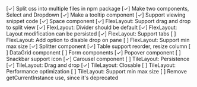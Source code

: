 [✓] Split css into multiple files in npm package
[✓] Make two components, Select and Dropdown
[✓] Make a tooltip component
[✓] Support viewing snippet code
[✓] Space component
[✓] FlexLayout: Support drag and drop to split view
[✓] FlexLayout: Divider should be default
[✓] FlexLayout: Layout modification can be persisted
[✓] FlexLayout: Support tabs
[ ] FlexLayout: Add option to disable drop on pane
[ ] FlexLayout: Support min max size
[✓] Splitter component
[✓] Table support reorder, resize column
[ ] DataGrid component
[ ] Form components
[✓] Popover component
[ ] Snackbar support icon
[✓] Carousel component
[ ] TileLayout: Persistence
[✓] TileLayout: Drag and drop
[✓] TileLayout: Closable
[ ] TileLayout: Performance optimization
[ ] TileLayout: Support min max size
[ ] Remove getCurrentInstance use, since it's deprecated
